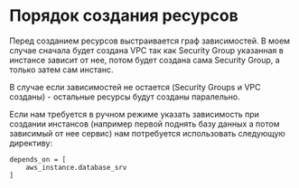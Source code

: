 # Порядок создания ресурсов

Перед созданием ресурсов выстраивается граф зависимостей.
В моем случае сначала будет создана VPC так как Security Group указанная в инстансе зависит от нее, потом будет создана сама Security Group, а только затем сам инстанс.

В случае если зависимостей не остается (Security Groups и VPC созданы) - остальные ресурсы будут созданы паралельно.

Если нам требуется в ручном режиме указать зависимость при создании инстансов (например первой поднять базу данных а потом зависимый от нее сервис) нам потребуется использовать следующую директиву: 
```
depends_on = [
    aws_instance.database_srv
]
```
